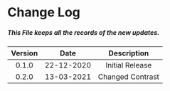 # Change Log

##### This File keeps all the records of the new updates.


|Version|Date|Description|
| :---: |:---:| :----: |
|0.1.0| 22-12-2020 | Initial Release|
|0.2.0| 13-03-2021 | Changed Contrast |